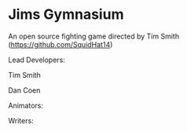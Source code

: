 # Jims Gymnasium

An open source fighting game directed by Tim Smith (https://github.com/SquidHat14)

Lead Developers:

Tim Smith

Dan Coen

Animators:

Writers:

